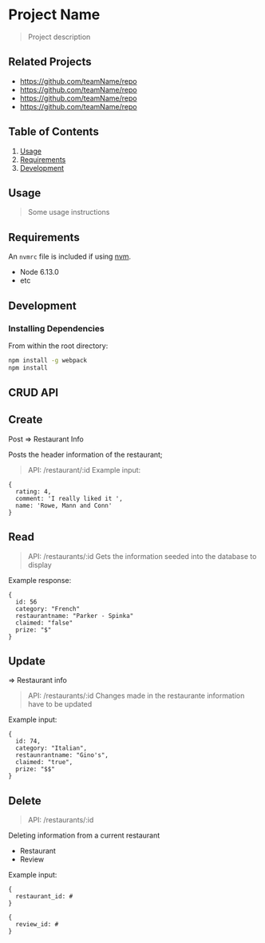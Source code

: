 # Project Name

> Project description

## Related Projects

  - https://github.com/teamName/repo
  - https://github.com/teamName/repo
  - https://github.com/teamName/repo
  - https://github.com/teamName/repo

## Table of Contents

1. [Usage](#Usage)
1. [Requirements](#requirements)
1. [Development](#development)

## Usage

> Some usage instructions

## Requirements

An `nvmrc` file is included if using [nvm](https://github.com/creationix/nvm).

- Node 6.13.0
- etc

## Development

### Installing Dependencies

From within the root directory:

```sh
npm install -g webpack
npm install
```






## CRUD API


## Create
Post 
=> Restaurant Info

Posts the header information of the restaurant;
 > API: /restaurant/:id
Example input:
```ssh
{
  rating: 4,
  comment: 'I really liked it ',
  name: 'Rowe, Mann and Conn'
}
```



## Read
 > API: /restaurants/:id
Gets the information seeded into the database to display

Example response:
```ssh
{
  id: 56
  category: "French"
  restaurantname: "Parker - Spinka"
  claimed: "false"
  prize: "$"
}
```


## Update 
=> Restaurant info
 > API: /restaurants/:id
Changes made in the restaurante information have to be updated

Example input:
```ssh
{
  id: 74,
  category: "Italian",
  restaunrantname: "Gino's",
  claimed: "true",
  prize: "$$"
}
```


## Delete 
 > API: /restaurants/:id

Deleting information from a current restaurant

- Restaurant
- Review

Example input:
```ssh
{
  restaurant_id: #
}
```

```ssh
{
  review_id: #
}
```
